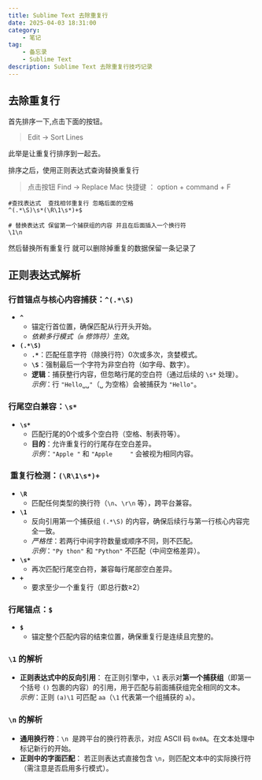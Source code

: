```yaml
---
title: Sublime Text 去除重复行
date: 2025-04-03 18:31:00
category:
    - 笔记
tag:  
    - 备忘录
    - Sublime Text
description: Sublime Text 去除重复行技巧记录
---
```


## 去除重复行

首先排序一下,点击下面的按钮。
> Edit -> Sort Lines 

此举是让重复行排序到一起去。    

排序之后，使用正则表达式查询替换重复行

> 点击按钮  Find -> Replace 
> Mac 快捷键 ： option + command + F
```Regex
#查找表达式  查找相邻重复行 忽略后面的空格
^(.*\S)\s*(\R\1\s*)+$

# 替换表达式 保留第一个捕获组的内容 并且在后面插入一个换行符
\1\n
```
然后替换所有重复行   就可以删除掉重复的数据保留一条记录了

## 正则表达式解析

### **行首锚点与核心内容捕获：`^(.*\S)`**
- **`^`**
    - 锚定行首位置，确保匹配从行开头开始。
    - _依赖多行模式（`m` 修饰符）生效_。
- **`(.*\S)`**
    - **`.*`**：匹配任意字符（除换行符）0次或多次，贪婪模式。
    - **`\S`**：强制最后一个字符为非空白符（如字母、数字）。
    - **逻辑**：捕获整行内容，但忽略行尾的空白符（通过后续的 `\s*` 处理）。  
        _示例_：行 `"Hello␣␣"`（`␣` 为空格）会被捕获为 `"Hello"`。

### **行尾空白兼容：`\s*`**
- **`\s*`**
    - 匹配行尾的0个或多个空白符（空格、制表符等）。
    - **目的**：允许重复行的行尾存在空白差异。  
        _示例_：`"Apple "` 和 `"Apple     "` 会被视为相同内容。

###  **重复行检测：`(\R\1\s*)+`**
- **`\R`**
    - 匹配任何类型的换行符（`\n`、`\r\n` 等），跨平台兼容。
- **`\1`**
    - 反向引用第一个捕获组 `(.*\S)` 的内容，确保后续行与第一行核心内容完全一致。
    - _严格性_：若两行中间字符数量或顺序不同，则不匹配。  
        _示例_：`"Py thon"` 和 `"Python"` 不匹配（中间空格差异）。
- **`\s*`**
    - 再次匹配行尾空白符，兼容每行尾部空白差异。
- **`+`**
    - 要求至少一个重复行（即总行数≥2）

###  **行尾锚点：`$`**
- **`$`**
    - 锚定整个匹配内容的结束位置，确保重复行是连续且完整的。

###  **`\1` 的解析**    
- **正则表达式中的反向引用**：
    在正则引擎中，`\1` 表示对**第一个捕获组**（即第一个括号 `()` 包裹的内容）的引用，用于匹配与前面捕获组完全相同的文本。  
    _示例_：正则 `(a)\1` 可匹配 `aa`（`\1` 代表第一个组捕获的 `a`）。
    
###   **`\n` 的解析**    
- **通用换行符**：`\n` 
    是跨平台的换行符表示，对应 ASCII 码 `0x0A`。在文本处理中标记新行的开始。
- **正则中的字面匹配**：
    若正则表达式直接包含 `\n`，则匹配文本中的实际换行符（需注意是否启用多行模式）。
